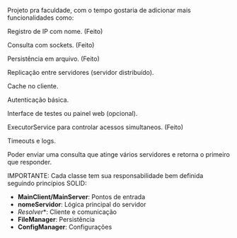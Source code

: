 Projeto pra faculdade,  com o tempo gostaria de adicionar mais funcionalidades como:

 Registro de IP com nome. (Feito)
 
 Consulta com sockets. (Feito)

Persistência em arquivo. (Feito)

Replicação entre servidores (servidor distribuído).

Cache no cliente.

Autenticação básica.

Interface de testes ou painel web (opcional).

ExecutorService para controlar acessos simultaneos. (Feito)

Timeouts e logs.

Poder enviar uma consulta que atinge vários servidores e retorna o primeiro que responder.

IMPORTANTE:
Cada classe tem sua responsabilidade bem definida seguindo princípios SOLID:
- **MainClient/MainServer**: Pontos de entrada
- **nomeServidor**: Lógica principal do servidor
- *Resolver**: Cliente e comunicação
- **FileManager**: Persistência
- **ConfigManager**: Configurações

